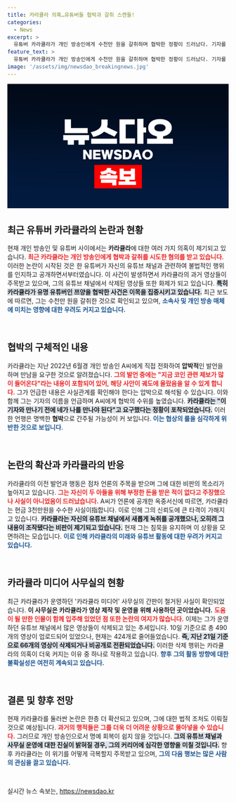 ```yaml
---
title: 카라큘라 의혹…유튜버들 협박과 갈취 스캔들!
categories:
  - News
excerpt: >
  유튜버 카라큘라가 개인 방송인에게 수천만 원을 갈취하며 협박한 정황이 드러났다. 기자를 언급하며 압박한 그의 행동이 논란을 일으키고, 사무실 간판 철거 및 영상 삭제까지 이어졌다. 진실은 무엇일까?
feature_text: >
  유튜버 카라큘라가 개인 방송인에게 수천만 원을 갈취하며 협박한 정황이 드러났다. 기자를 언급하며 압박한 그의 행동이 논란을 일으키고, 사무실 간판 철거 및 영상 삭제까지 이어졌다. 진실은 무엇일까?
image: '/assets/img/newsdao_breakingnews.jpg'
---
```


<p><img src="/assets/img/newsdao_breakingnews.jpg" alt="ranknews 속보" /></p>

<h2 data-ke-size="size26">최근 유튜버 카라큘라의 논란과 현황</h2>

<p data-ke-size="size16">현재 개인 방송인 및 유튜버 사이에서는 <b>카라큘라</b>에 대한 여러 가지 의혹이 제기되고 있습니다. <b><span style="color: #ee2323;">최근 카라큘라는 개인 방송인에게 협박과 갈취를 시도한 혐의를 받고 있습니다.</span></b> 이러한 논란이 시작된 것은 한 유튜버가 자신의 유튜브 채널과 관련하여 불법적인 행위를 인지하고 공개하면서부터였습니다. 이 사건이 발생하면서 카라큘라의 과거 영상들이 주목받고 있으며, 그의 유튜브 채널에서 삭제된 영상들 또한 화제가 되고 있습니다. <b><span style="background-color: #21538527;">특히 카라큘라가 유명 유튜버인 쯔양을 협박한 사건은 이목을 집중시키고 있습니다.</span></b> 최근 보도에 따르면, 그는 수천만 원을 갈취한 것으로 확인되고 있으며, <b><span style="color: #1a5490;">소속사 및 개인 방송 매체에 미치는 영향에 대한 우려도 커지고 있습니다.</span></b></p>

<p data-ke-size="size16">&nbsp;</p>

<h2 data-ke-size="size26">협박의 구체적인 내용</h2>

<p data-ke-size="size16">카라큘라는 지난 2022년 6월경 개인 방송인 A씨에게 직접 전화하여 <b>압박적</b>인 발언을 하며 만남을 요구한 것으로 알려졌습니다. <b><span style="color: #ee2323;">그의 발언 중에는 "지금 코인 관련 제보가 많이 들어온다"라는 내용이 포함되어 있어, 해당 사안이 궤도에 올랐음을 알 수 있게 합니다.</span></b> 그가 언급한 내용은 사실관계를 확인해야 한다는 압박으로 해석될 수 있습니다. 이와 함께 그는 기자의 이름을 언급하며 A씨에게 협박의 수위를 높였습니다. <b><span style="background-color: #21538527;">카라큘라는 "이 기자와 만나기 전에 네가 나를 만나야 된다"고 요구했다는 정황이 포착되었습니다.</span></b> 이러한 언행은 명백한 <b>협박</b>으로 간주될 가능성이 커 보입니다. <b><span style="color: #1a5490;">이는 협상의 룰을 심각하게 위반한 것으로 보입니다.</span></b></p>

<p data-ke-size="size16">&nbsp;</p>

<h2 data-ke-size="size26">논란의 확산과 카라큘라의 반응</h2>

<p data-ke-size="size16">카라큘라의 이전 발언과 행동은 점차 언론의 주목을 받으며 그에 대한 비판의 목소리가 높아지고 있습니다. <b><span style="color: #ee2323;">그는 자신이 두 아들을 위해 부정한 돈을 받은 적이 없다고 주장했으나 사실이 아니었음이 드러났습니다.</span></b> A씨가 언론에 공개한 옥중서신에 따르면, 카라큘라는 현금 3천만원을 수수한 사실이指합니다. 이로 인해 그의 신뢰도에 큰 타격이 가해지고 있습니다. <b><span style="background-color: #21538527;">카라큘라는 자신의 유튜브 채널에서 새롭게 녹취를 공개했으나, 오히려 그 내용이 조작됐다는 비판이 제기되고 있습니다.</span></b> 현재 그는 침묵을 유지하며 이 상황을 모면하려는 모습입니다. <b><span style="color: #1a5490;">이로 인해 카라큘라의 미래와 유튜브 활동에 대한 우려가 커지고 있습니다.</span></b></p>

<p data-ke-size="size16">&nbsp;</p>

<h2 data-ke-size="size26">카라큘라 미디어 사무실의 현황</h2>

<p data-ke-size="size16">최근 카라큘라가 운영하던 '카라큘라 미디어' 사무실의 간판이 철거된 사실이 확인되었습니다. <b>이 사무실은 카라큘라가 영상 제작 및 운영을 위해 사용하던 곳이었습니다.</b> <b><span style="color: #ee2323;">도움이 될 만한 인물이 함께 입주해 있었던 점 또한 논란의 여지가 많습니다.</span></b> 이제는 그가 운영하던 유튜브 채널에서 많은 영상들이 삭제되고 있는 추세입니다. 10일 기준으로 총 490개의 영상이 업로드되어 있었으나, 현재는 424개로 줄어들었습니다. <b><span style="background-color: #21538527;">즉, 지난 21일 기준으로 66개의 영상이 삭제되거나 비공개로 전환되었습니다.</span></b> 이러한 삭제 행위는 카라큘라의 의혹이 더욱 커지는 이유 중 하나로 작용하고 있습니다. <b><span style="color: #1a5490;">향후 그의 활동 방향에 대한 불확실성은 여전히 계속되고 있습니다.</span></b></p>

<p data-ke-size="size16">&nbsp;</p>

<h2 data-ke-size="size26">결론 및 향후 전망</h2>

<p data-ke-size="size16">현재 카라큘라를 둘러싼 논란은 한층 더 확산되고 있으며, 그에 대한 법적 조처도 이뤄질 것으로 예상됩니다. <b><span style="color: #ee2323;">과거의 행적들은 그를 더욱 더 어려운 상황으로 몰아넣을 수 있습니다.</span></b> 그러므로 개인 방송인으로서 명예 회복이 쉽지 않을 것입니다. <b><span style="background-color: #21538527;">그의 유튜브 채널과 사무실 운영에 대한 진실이 밝혀질 경우, 그의 커리어에 심각한 영향을 미칠 것입니다.</span></b> 향후 카라큘라는 이 위기를 어떻게 극복할지 주목받고 있으며, <b><span style="color: #1a5490;">그의 다음 행보는 많은 사람의 관심을 끌고 있습니다.</span></b></p> 

<p data-ke-size="size16">&nbsp;</p>
실시간 뉴스 속보는, <a href="https://newsdao.kr" rel="dofollow">https://newsdao.kr</a>



